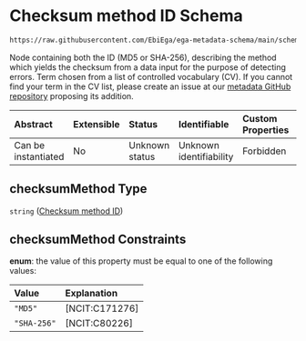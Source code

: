 # Checksum method ID Schema

```txt
https://raw.githubusercontent.com/EbiEga/ega-metadata-schema/main/schemas/EGA.common-definitions.json#/$defs/fileObject/properties/checksumMethod
```

Node containing both the ID (MD5 or SHA-256), describing the method which yields the checksum from a data input for the purpose of detecting errors. Term chosen from a list of controlled vocabulary (CV). If you cannot find your term in the CV list, please create an issue at our [metadata GitHub repository](https://github.com/EbiEga/ega-metadata-schema/issues/new/choose) proposing its addition.

| Abstract            | Extensible | Status         | Identifiable            | Custom Properties | Additional Properties | Access Restrictions | Defined In                                                                                           |
| :------------------ | :--------- | :------------- | :---------------------- | :---------------- | :-------------------- | :------------------ | :--------------------------------------------------------------------------------------------------- |
| Can be instantiated | No         | Unknown status | Unknown identifiability | Forbidden         | Allowed               | none                | [EGA.common-definitions.json\*](../../../schemas/EGA.common-definitions.json "open original schema") |

## checksumMethod Type

`string` ([Checksum method ID](ega-4-defs-ega-file-object-properties-checksum-method-id.md))

## checksumMethod Constraints

**enum**: the value of this property must be equal to one of the following values:

| Value       | Explanation     |
| :---------- | :-------------- |
| `"MD5"`     | \[NCIT:C171276] |
| `"SHA-256"` | \[NCIT:C80226]  |
